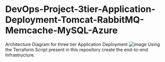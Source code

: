# DevOps-Project-3tier-Application-Deployment-Tomcat-RabbitMQ-Memcache-MySQL-Azure
Architecture Diagram for three tier Application Deployment
![image](https://github.com/singhritesh85/DevOps-Project-3tier-Application-Deployment-Tomcat-RabbitMQ-Memcache-MySQL-Azure/assets/56765895/f71c56a4-075b-49aa-a08c-9297a41ce472)
Using the Terraform Script present in this repository create the end-to-end Infrastructure.
